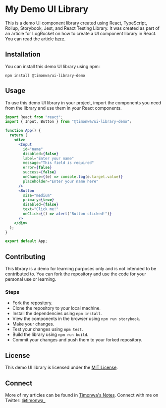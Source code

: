 # My Demo UI Library

This is a demo UI component library created using React, TypeScript, Rollup, Storybook, Jest, and React Testing Library. It was created as part of an article for LogRocket on how to create a UI component library in React. You can read the article [here](https://blog.logrocket.com/build-component-library-react-typescript/).

## Installation

You can install this demo UI library using npm:

```
npm install @timonwa/ui-library-demo
```

## Usage

To use this demo UI library in your project, import the components you need from the library and use them in your React components.

```jsx
import React from "react";
import { Input, Button } from "@timonwa/ui-library-demo";

function App() {
  return (
    <div>
      <Input
        id="name"
        disabled={false}
        label="Enter your name"
        message="This field is required"
        error={false}
        success={false}
        onChange={(e) => console.log(e.target.value)}
        placeholder="Enter your name here"
      />
      <Button
        size="medium"
        primary={true}
        disabled={false}
        text="Click me!"
        onClick={() => alert("Button clicked!")}
      />
    </div>
  );
}

export default App;
```

## Contributing

This library is a demo for learning purposes only and is not intended to be contributed to. You can fork the repository and use the code for your personal use or learning.

### Steps

- Fork the repository.
- Clone the repository to your local machine.
- Install the dependencies using `npm install`.
- View the components in the browser using `npm run storybook`.
- Make your changes.
- Test your changes using `npm test`.
- Build the library using `npm run build`.
- Commit your changes and push them to your forked repository.

## License

This demo UI library is licensed under the [MIT License](https://github.com/Timonwa/demo-ui-library/blob/main/license).

## Connect

More of my articles can be found in [Timonwa's Notes](https://blog.timonwa.com). Connect with me on Twitter: [@timonwa\_](https://twitter.com/timonwa_)
